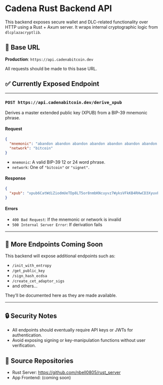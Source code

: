 # Cadena Rust Backend API

This backend exposes secure wallet and DLC-related functionality over HTTP using a Rust + Axum server. It wraps internal cryptographic logic from `dlcplazacryptlib`.

## 📡 Base URL

**Production**: `https://api.cadenabitcoin.dev`

All requests should be made to this base URL.

## ✅ Currently Exposed Endpoint

---

### `POST https://api.cadenabitcoin.dev/derive_xpub`

Derives a master extended public key (XPUB) from a BIP-39 mnemonic phrase.

#### Request

```json
{
  "mnemonic": "abandon abandon abandon abandon abandon abandon abandon abandon abandon abandon abandon about",
  "network": "bitcoin"
}
```

- `mnemonic`: A valid BIP-39 12 or 24 word phrase.
- `network`: One of `"bitcoin"` or `"signet"`.

#### Response

```json
{
  "xpub": "xpub6CatWdiZiodmUeTDp8LT5or8nmbKNcuyvz7WyksVFkKB4RHwCD3XyuvPEbvqAQY3rAPshWcMLoP2fMFMKHPJ4ZeZXYVUhLv1VMrjPC7PW6V"
}
```

#### Errors

- `400 Bad Request`: If the mnemonic or network is invalid
- `500 Internal Server Error`: If derivation fails

---

## 🚧 More Endpoints Coming Soon

This backend will expose additional endpoints such as:

- `/init_with_entropy`
- `/get_public_key`
- `/sign_hash_ecdsa`
- `/create_cet_adaptor_sigs`
- and others...

They’ll be documented here as they are made available.

---

## 🔒 Security Notes

- All endpoints should eventually require API keys or JWTs for authentication.
- Avoid exposing signing or key-manipulation functions without user verification.

## 📂 Source Repositories

- Rust Server: https://github.com/nbell0805/rust_server
- App Frontend: (coming soon)

